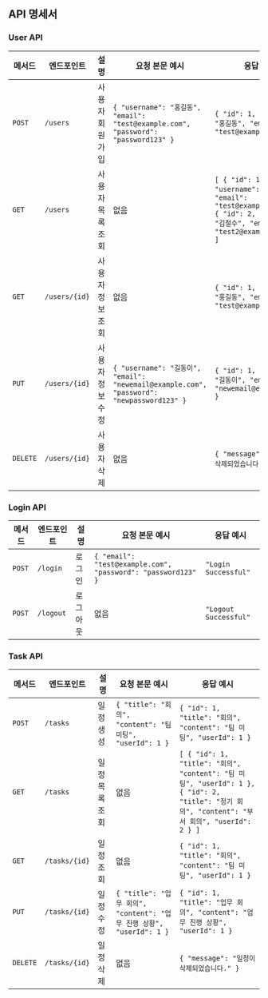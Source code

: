 ## API 명세서

### User API

| 메서드 | 엔드포인트      | 설명               | 요청 본문 예시 | 응답 예시 |
|--------|---------------|------------------|-------------|---------|
| `POST` | `/users`       | 사용자 회원가입  | `{ "username": "홍길동", "email": "test@example.com", "password": "password123" }` | `{ "id": 1, "username": "홍길동", "email": "test@example.com" }` |
| `GET`  | `/users`       | 사용자 목록 조회 | 없음 | `[ { "id": 1, "username": "홍길동", "email": "test@example.com" }, { "id": 2, "username": "김철수", "email": "test2@example.com" } ]` |
| `GET`  | `/users/{id}`  | 사용자 정보 조회 | 없음 | `{ "id": 1, "username": "홍길동", "email": "test@example.com" }` |
| `PUT`  | `/users/{id}`  | 사용자 정보 수정 | `{ "username": "길동이", "email": "newemail@example.com", "password": "newpassword123" }` | `{ "id": 1, "username": "길동이", "email": "newemail@example.com" }` |
| `DELETE` | `/users/{id}`  | 사용자 삭제      | 없음 | `{ "message": "사용자가 삭제되었습니다." }` |

### Login API

| 메서드 | 엔드포인트      | 설명               | 요청 본문 예시 | 응답 예시 |
|--------|---------------|------------------|-------------|---------|
| `POST`   | `/login`        | 로그인            | `{ "email": "test@example.com", "password": "password123" }` | `"Login Successful"` |
| `POST`   | `/logout`       | 로그아웃          | 없음 | `"Logout Successful"` |

### Task API

| 메서드 | 엔드포인트        | 설명               | 요청 본문 예시 | 응답 예시 |
|--------|------------------|------------------|-------------|---------|
| `POST` | `/tasks`         | 일정 생성        | `{ "title": "회의", "content": "팀 미팅", "userId": 1 }` | `{ "id": 1, "title": "회의", "content": "팀 미팅", "userId": 1 }` |
| `GET`  | `/tasks`         | 일정 목록 조회    | 없음 | `[ { "id": 1, "title": "회의", "content": "팀 미팅", "userId": 1 }, { "id": 2, "title": "정기 회의", "content": "부서 회의", "userId": 2 } ]` |
| `GET`  | `/tasks/{id}`    | 일정 조회        | 없음 | `{ "id": 1, "title": "회의", "content": "팀 미팅", "userId": 1 }` |
| `PUT`  | `/tasks/{id}`    | 일정 수정        | `{ "title": "업무 회의", "content": "업무 진행 상황", "userId": 1 }` | `{ "id": 1, "title": "업무 회의", "content": "업무 진행 상황", "userId": 1 }` |
| `DELETE` | `/tasks/{id}`    | 일정 삭제        | 없음 | `{ "message": "일정이 삭제되었습니다." }` |

